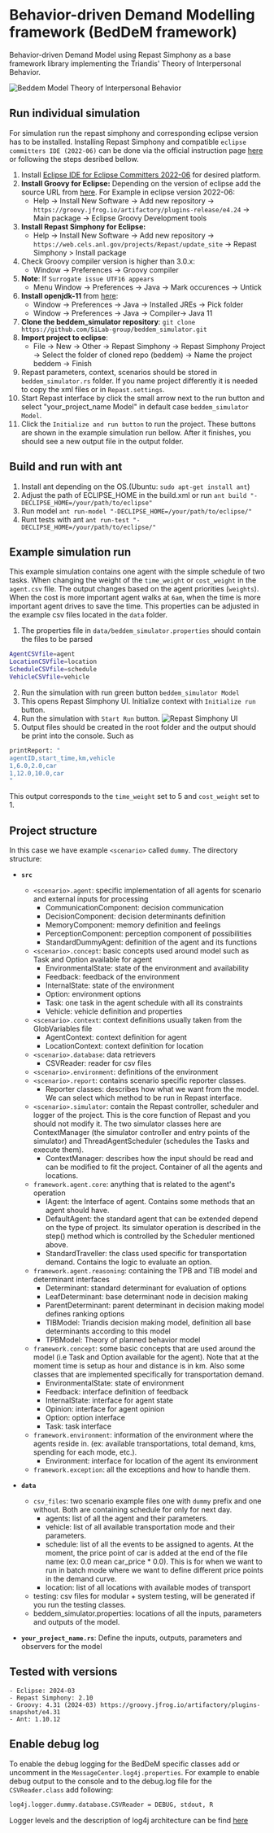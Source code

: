 # Behavior-driven Demand Modelling framework (BedDeM framework)
Behavior-driven Demand Model using Repast Simphony as a base framework library implementing the Triandis' Theory of Interpersonal Behavior.

![Beddem Model Theory of Interpersonal Behavior](docs/beddemTIB.PNG)

## Run individual simulation
For simulation run the repast simphony and corresponding eclipse version has to be installed. Installing Repast Simphony and compatible `eclipse committers IDE (2022-06)` can be done via the official instruction page [here](https://repast.github.io/download.html) or following the steps desribed bellow.

1. Install [Eclipse IDE for Eclipse Committers 2022-06](https://www.eclipse.org/downloads/packages/release/2022-06/r/eclipse-ide-eclipse-committers) for desired platform.
2. **Install Groovy for Eclipse:** Depending on the version of eclipse add the source URL from [here](https://github.com/groovy/groovy-eclipse/wiki). For Example in eclipse version 2022-06: 
     - Help -> Install New Software -> Add new repository ->  `https://groovy.jfrog.io/artifactory/plugins-release/e4.24` -> Main package -> Eclipse Groovy Development tools
3. **Install Repast Simphony for Eclipse:**
    - Help -> Install New Software -> Add new repository -> `https://web.cels.anl.gov/projects/Repast/update_site` -> Repast Simphony > Install package
4. Check Groovy compiler version is higher than 3.0.x:
    - Window -> Preferences -> Groovy compiler
5. **Note**: If `Surrogate issue UTF16 appears`
    - Menu Window -> Preferences -> Java -> Mark occurences -> Untick
6. **Install openjdk-11** from [here](https://jdk.java.net/archive/):
    - Window -> Preferences -> Java -> Installed JREs -> Pick folder
    - Window -> Preferences -> Java -> Compiler-> Java 11
7. **Clone the beddem_simulator repository**: `git clone https://github.com/SiLab-group/beddem_simulator.git`
8. **Import project to eclipse**:
    - File -> New -> Other -> Repast Simphony -> Repast Simphony Project -> Select the folder of cloned repo (beddem) -> Name the project beddem -> Finish
9. Repast parameters, context, scenarios should be stored in `beddem_simulator.rs` folder. If you name project differently it is needed to copy the xml files or in `Repast.settings`.
10. Start Repast interface by click the small arrow next to the run button and select "your_project_name Model" in default case `beddem_simulator Model`.
11. Click the `Initialize and run button` to run the project. These buttons are shown in the example simulation run bellow. After it finishes, you should see a new output file in the output folder.
 
## Build and run with ant
1. Install ant depending on the OS.(Ubuntu: `sudo apt-get install ant`)
2. Adjust the path of ECLIPSE_HOME in the build.xml or run `ant build "-DECLIPSE_HOME=/your/path/to/eclipse"`
3. Run model `ant run-model "-DECLIPSE_HOME=/your/path/to/eclipse/"`
4. Runt tests with ant `ant run-test "-DECLIPSE_HOME=/your/path/to/eclipse/"`

## Example simulation run
 This example simulation contains one agent with the simple schedule of two tasks. When changing the weight of the `time_weight` or `cost_weight` in the `agent.csv` file. 
 The output changes based on the agent priorities (`weights`). When the cost is more important agent walks at `6am`, when the time is more important agent drives to save the time.
 This properties can be adjusted in the example csv files located in the `data` folder.
 1. The properties file in `data/beddem_simulator.properties` should contain the files to be parsed
 
```bash
AgentCSVfile=agent
LocationCSVfile=location
ScheduleCSVfile=schedule
VehicleCSVfile=vehicle
```
2. Run the simulation with run green button `beddem_simulator Model`
3. This opens Repast Simphony UI. Initialize context with `Initialize run` button.
4. Run the simulation with `Start Run` button.
![Repast Simphony UI](docs/contextSimphony.PNG)
5. Output files should be created in the root folder and the output should be print into the console. Such as 

```bash
printReport: "
agentID,start_time,km,vehicle
1,6.0,2.0,car
1,12.0,10.0,car
"
```
This output corresponds to the `time_weight` set to 5 and `cost_weight` set to 1.

## Project structure
In this case we have example `<scenario>` called `dummy`. The directory structure:
* **`src`**
	- `<scenario>.agent`: specific implementation of all agents for scenario and external inputs for processing
	   + CommunicationComponent: decision communication
	   + DecisionComponent: decision determinants definition
	   + MemoryComponent: memory definition and feelings
	   + PerceptionComponent: perception component of possibilities
	   + StandardDummyAgent: definition of the agent and its functions
	- `<scenario>.concept`: basic concepts used around model such as Task and Option available for agent
	   + EnvironmentalState: state of the environment and availability
	   + Feedback: feedback of the environment
	   + InternalState: state of the environment
	   + Option: environment options
	   + Task: one task in the agent schedule with all its constraints
	   + Vehicle: vehicle definition and properties
	- `<scenario>.context`: context definitions usually taken from the GlobVariables file
	   + AgentContext: context definition for agent
	   + LocationContext: context definition for location
	- `<scenario>.database`: data retrievers
	   + CSVReader: reader for csv files
	- `<scenario>.environment`: definitions of the environment
	- `<scenario>.report`: contains scenario specific reporter classes.
		+ Reporter classes: describes how what we want from the model. We can select which method to be run in Repast interface.
	- `<scenario>.simulator`: contain the Repast controller, scheduler and logger of the project. This is the core function of Repast and you should not modify it. The two simulator classes here are ContextManager (the simulator controller and entry points of the simulator) and ThreadAgentScheduler (schedules the Tasks and execute them).
		+ ContextManager: describes how the input should be read and can be modified to fit the project. Container of all the agents and locations.
	- `framework.agent.core`: anything that is related to the agent's operation
		+ IAgent: the Interface of agent. Contains some methods that an agent should have. 
		+ DefaultAgent: the standard agent that can be extended depend on the type of project. Its simulator operation is described in the step() method which is controlled by the Scheduler mentioned above.
		+ StandardTraveller: the class used specific for transportation demand. Contains the logic to evaluate an option. 
	- `framework.agent.reasoning`: containing the TPB and TIB model and determinant interfaces
		+ Determinant: standard determinant for evaluation of options
		+ LeafDeterminant: base determinant node in decision making 
		+ ParentDeterminant: parent determinant in decision making model defines ranking options
		+ TIBModel: Triandis decision making model, definition all base determinants according to this model
		+ TPBModel: Theory of planned behavior model
	- `framework.concept`: some basic concepts that are used around the model (i.e Task and Option available for the agent). Note that at the moment time is setup as hour and distance is in km. Also some classes that are implemented specifically for transportation demand.
	    + EnvironmentalState: state of environment
	    + Feedback: interface definition of feedback
	    + InternalState: interface for agent state 
	    + Opinion: interface for agent opinion
	    + Option: option interface
	    + Task: task interface
	- `framework.environment`: information of the environment where the agents reside in. (ex: available transportations, total demand, kms, spending for each mode, etc.).
	    + Environment: interface for location of the agent its environment
	- `framework.exception`: all the exceptions and how to handle them.
	
* **`data`**
	- `csv_files`: two scenario example files one with `dummy` prefix and one without. Both are containing schedule for only for next day.
		+ agents: list of all the agent and their parameters.
		+ vehicle: list of all available transportation mode and their parameters.
		+ schedule: list of all the events to be assigned to agents. At the moment, the price point of car is added at the end of the file name (ex: 0.0 mean car_price * 0.0). This is for when we want to run in batch mode where we want to define different price points in the demand curve.
		+ location: list of all locations with available modes of transport
	- testing: csv files for modular + system testing, will be generated if you run the testing classes.
	- beddem_simulator.properties: locations of all the inputs, parameters and outputs of the model.
* **`your_project_name.rs`**: Define the inputs, outputs, parameters and observers for the model


## Tested with versions
	- Eclipse: 2024-03
	- Repast Simphony: 2.10
	- Groovy: 4.31 (2024-03) https://groovy.jfrog.io/artifactory/plugins-snapshot/e4.31
	- Ant: 1.10.12

## Enable debug log
To enable the debug logging for the BedDeM specific classes add or uncomment in the
`MessageCenter.log4j.properties`. For example to enable debug output to the console and to the debug.log file for the `CSVReader.class` add following:

```bash
log4j.logger.dummy.database.CSVReader = DEBUG, stdout, R
```
Logger levels and the description of log4j architecture can be find [here](https://logging.apache.org/log4j/2.x/manual/architecture.html)


